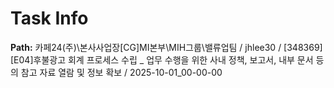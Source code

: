 # Task Info

**Path:** 카페24(주)\본사사업장\[CG]MI본부\MIH그룹\밸류업팀 / jhlee30 / [348369] [E04]후불광고 회계 프로세스 수립 _ 업무 수행을 위한 사내 정책, 보고서, 내부 문서 등의 참고 자료 열람 및 정보 확보 / 2025-10-01_00-00-00


